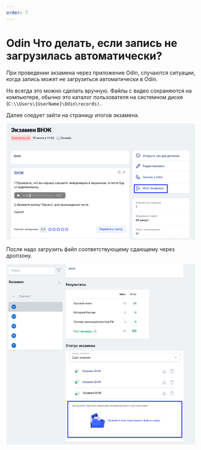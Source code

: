 ```yaml
---
order: 7
---
```


# Odin Что делать, если запись не загрузилась автоматически?

При проведении экзамена через приложение Odin, случаются ситуации, когда запись может не загрузиться автоматически в Odin.

Но всегда это можно сделать вручную. Файлы с видео сохраняются на компьютере, обычно это каталог пользователя на системном диске  (`C:\\Users\{UserName}\Odin\records).`

Далее следует зайти на страницу итогов экзамена.

![](<../.gitbook/assets/image (267).png>)

После надо загрузить файл соответствующему сдающему через дропзону.

![](<../.gitbook/assets/image (266).png>)